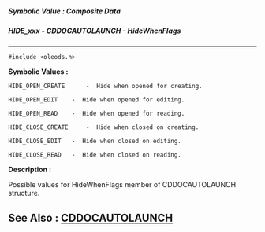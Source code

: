 ##### Symbolic Value : Composite Data
##### HIDE_xxx - CDDOCAUTOLAUNCH - HideWhenFlags
---
```
#include <oleods.h>
```

**Symbolic Values :**

	HIDE_OPEN_CREATE	  -  Hide when opened for creating.

	HIDE_OPEN_EDIT	  -  Hide when opened for editing.

	HIDE_OPEN_READ	  -  Hide when opened for reading.

	HIDE_CLOSE_CREATE	  -  Hide when closed on creating.

	HIDE_CLOSE_EDIT	  -  Hide when closed on editing.

	HIDE_CLOSE_READ	  -  Hide when closed on reading.


**Description :**

Possible values for HideWhenFlags member of CDDOCAUTOLAUNCH structure.


**See Also :**
[CDDOCAUTOLAUNCH](/domino-c-api-docs/reference/Data/CDDOCAUTOLAUNCH)
---
